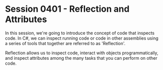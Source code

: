 # Session 0401 - Reflection and Attributes

In this session, we're going to introduce the concept of code that inspects code.  In C#, we can inspect running code or code in other assemblies using a series of tools that together are referred to as 'Reflection'.

Reflection allows us to inspect code, interact with objects programmatically, and inspect attributes among the many tasks that you can perform on other code.
